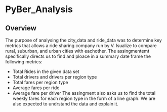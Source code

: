 # PyBer_Analysis

## Overview
The purpose of analysing the city_data and ride_data was to determine key metrics that allows a ride sharing company run by V. Isualize to compare rural, suburban, and urban cities with eachother. The assingmentemt specifically directs us to find and ploace in a summary date frame the following metrics:
  - Total Rides in the given data set
  - Total drivers and drivers per region type
  - Total fares per region type
  - Average fares per ride
  - Average fare per driver
The assingment also asks us to find the total weekly fares for each region type in the form of a line graph. We are also expected to undrstand the data and explain it.
